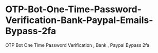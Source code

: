 # OTP-Bot-One-Time-Password-Verification-Bank-Paypal-Emails-Bypass-2fa
OTP Bot One Time Password Verification , Bank , Paypal Bypass 2fa
